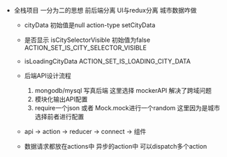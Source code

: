 - 全栈项目
    一分为二的思想
    前后端分离
    UI与redux分离
    城市数据咋做
    - cityData 初始值是null
        action-type  setCityData
    - 是否显示 isCitySelectorVisible 初始值为false
        ACTION_SET_IS_CITY_SELECTOR_VISIBLE
    - isLoadingCityData
        ACTION_SET_IS_LOADING_CITY_DATA
    
    - 后端API设计流程
        1. mongodb/mysql 写真后端
        这里选择 mockerAPI 解决了跨域问题
        2. 模块化输出API配置
        3. require一个json 或者 Mock.mock进行一个random
        这里因为是城市 选择前者进行配置

    - api -> action -> reducer -> connect -> 组件

    - 数据请求都放在actions中
        异步的action中 可以dispatch多个action